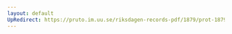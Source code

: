 ```yaml
---
layout: default
UpRedirect: https://pruto.im.uu.se/riksdagen-records-pdf/1879/prot-1879--ak--009/prot-1879--ak--009_000.pdf
---
```

